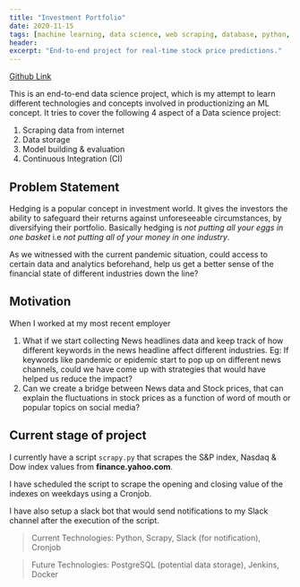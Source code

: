 ```yaml
---
title: "Investment Portfolio"
date: 2020-11-15
tags: [machine learning, data science, web scraping, database, python, time-series forecasting]
header:
excerpt: "End-to-end project for real-time stock price predictions."
---
```


<a href="https://github.com/NikhilSawal/investment_portfolio" target="_blank">Github Link</a>

This is an end-to-end data science project, which is my attempt to learn different technologies and concepts involved in productionizing an ML concept. It tries to cover the following 4 aspect of a Data science project:

1. Scraping data from internet
2. Data storage
3. Model building & evaluation
4. Continuous Integration (CI)

## Problem Statement
Hedging is a popular concept in investment world. It gives the investors the ability to safeguard their returns against unforeseeable circumstances, by diversifying their portfolio. Basically hedging is *not putting all your eggs in one basket* i.e *not putting all of your money in one industry*.

As we witnessed with the current pandemic situation, could access to certain data and analytics beforehand, help us get a better sense of the financial state of different industries down the line?

## Motivation
When I worked at my most recent employer
1. What if we start collecting News headlines data and keep track of how different keywords in the news headline affect different industries. Eg: If keywords like pandemic or epidemic start to pop up on different news channels, could we have come up with strategies that would have helped us reduce the impact?
2. Can we create a bridge between News data and Stock prices, that can explain the fluctuations in stock prices as a function of word of mouth or popular topics on social media?  

## Current stage of project

I currently have a script ```scrapy.py``` that scrapes the S&P index, Nasdaq & Dow index values from **finance.yahoo.com**.

I have scheduled the script to scrape the opening and closing value of the indexes on weekdays using a Cronjob.

I have also setup a slack bot that would send notifications to my Slack channel after the execution of the script.

> Current Technologies: Python, Scrapy, Slack (for notification), Cronjob

> Future Technologies: PostgreSQL (potential data storage), Jenkins, Docker
